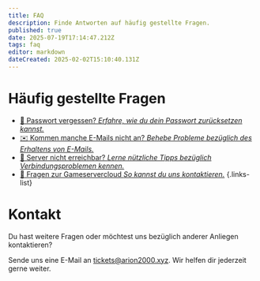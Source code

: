 ```yaml
---
title: FAQ
description: Finde Antworten auf häufig gestellte Fragen.
published: true
date: 2025-07-19T17:14:47.212Z
tags: faq
editor: markdown
dateCreated: 2025-02-02T15:10:40.131Z
---
```


# Häufig gestellte Fragen

- [🔑 Passwort vergessen? *Erfahre, wie du dein Passwort zurücksetzen kannst.*](./faq/password)
- [✉️ Kommen manche E-Mails nicht an? *Behebe Probleme bezüglich des Erhaltens von E-Mails.*](./faq/email)
- [📡 Server nicht erreichbar? *Lerne nützliche Tipps bezüglich Verbindungsproblemen kennen.*](./faq/outages)
- [🤔 Fragen zur Gameservercloud *So kannst du uns kontaktieren.*](./faq/contact)
{.links-list}

# Kontakt

Du hast weitere Fragen oder möchtest uns bezüglich anderer Anliegen kontaktieren?

Sende uns eine E-Mail an <tickets@arion2000.xyz>. Wir helfen dir jederzeit gerne weiter.

